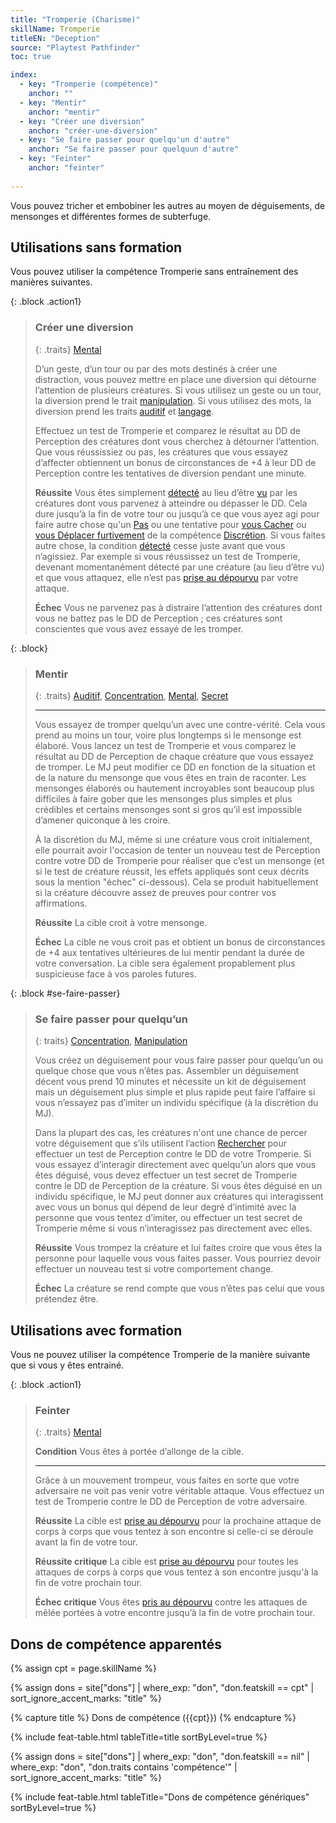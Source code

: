 ```yaml
---
title: "Tromperie (Charisme)"
skillName: Tromperie
titleEN: "Deception"
source: "Playtest Pathfinder"
toc: true

index:
  - key: "Tromperie (compétence)"
    anchor: ""
  - key: "Mentir"
    anchor: "mentir"
  - key: "Créer une diversion"
    anchor: "créer-une-diversion"
  - key: "Se faire passer pour quelqu'un d'autre"
    anchor: "Se faire passer pour quelquun d'autre"
  - key: "Feinter"
    anchor: "feinter"
  
---
```


Vous pouvez tricher et embobiner les autres au moyen de déguisements, de mensonges et différentes formes de subterfuge.

## Utilisations sans formation

Vous pouvez utiliser la compétence Tromperie sans entraînement des manières suivantes.

{: .block .action1}
> ###  Créer une diversion
> 
> {: .traits}
> [Mental](/traits/mental.html)
> 
> D’un geste, d’un tour ou par des mots destinés à créer une distraction, vous pouvez mettre en place une diversion qui détourne l’attention de plusieurs créatures.
> Si vous utilisez un geste ou un tour, la diversion prend le trait [manipulation](/traits/manipulation.html). Si vous utilisez des mots, la diversion prend les traits [auditif](/traits/auditif.html) et [langage](/traits/langage.html).
> 
> Effectuez un test de Tromperie et comparez le résultat au DD de Perception des créatures dont vous cherchez à détourner l’attention. Que vous réussissiez ou pas, les créatures que vous essayez d’affecter obtiennent un bonus de circonstances de +4 à leur DD de Perception contre les tentatives de diversion pendant une minute.
>
> **Réussite** Vous êtes simplement [détecté](/ch9-jouer-à-pathfinder/perception.html#détecté) au lieu d’être [vu](/ch9-jouer-à-pathfinder/perception.html#vu) par les créatures dont vous parvenez à atteindre ou dépasser le DD. Cela dure jusqu’à la fin de votre tour ou jusqu’à ce que vous ayez agi pour faire autre chose qu'un [Pas](/ch9-jouer-à-pathfinder/actions-de-base.html#pas) ou une tentative pour [vous Cacher](discrétion.html#se-cacher) ou [vous Déplacer furtivement](discrétion.html#se-déplacer-furtivement) de la compétence [Discrétion](discrétion.html). Si vous faites autre chose, la condition [détecté](/conditions/détecté) cesse juste avant que vous n’agissiez. Par exemple si vous réussissez un test de Tromperie, devenant momentanément détecté par une créature (au lieu d’être vu) et que vous attaquez, elle n’est pas [prise au dépourvu](/conditions/pris-au-dépourvu.html) par votre attaque.
>
> **Échec** Vous ne parvenez pas à distraire l’attention des créatures dont vous ne battez pas le DD de Perception ; ces créatures sont conscientes que vous avez essayé de les tromper.





{: .block}
> ### Mentir
>
> {: .traits} 
> [Auditif](/traits/auditif.html), [Concentration](/traits/concentration.html), [Mental](/traits/mental.html), [Secret](/traits/secret.html)
>
> ---
>
> Vous essayez de tromper quelqu’un avec une contre-vérité. Cela vous prend au moins un tour, voire plus longtemps si le mensonge est élaboré.
> Vous lancez un test de Tromperie et vous comparez le résultat au DD de Perception de chaque créature que vous essayez de tromper. Le MJ peut modifier ce DD en fonction de la situation et de la nature du mensonge que vous êtes en train de raconter.
> Les mensonges élaborés ou hautement incroyables sont beaucoup plus difficiles à faire gober que les mensonges plus simples et plus crédibles et certains mensonges sont si gros qu’il est impossible d’amener quiconque à les croire.
> 
> À la discrétion du MJ, même si une créature vous croit initialement, elle pourrait avoir l'occasion de tenter un nouveau test de Perception contre votre DD de Tromperie pour réaliser que c’est un mensonge (et si le test de créature réussit, les effets appliqués sont ceux décrits sous la mention "échec" ci-dessous). Cela se produit habituellement si la créature découvre assez de preuves pour contrer vos affirmations.
> 
> **Réussite** La cible croit à votre mensonge.
> 
> **Échec** La cible ne vous croit pas et obtient un bonus de circonstances de +4 aux tentatives ultérieures de lui mentir pendant la durée de votre conversation. La cible sera également propablement plus suspicieuse face à vos paroles futures.




{: .block #se-faire-passer}
> ### Se faire passer pour quelqu’un
>
> {: traits}
> [Concentration](/traits/concentration.html), [Manipulation](/traits/manipulation.html)
> 
> Vous créez un déguisement pour vous faire passer pour quelqu’un ou quelque chose que vous n’êtes pas. Assembler un déguisement décent vous prend 10 minutes et nécessite un kit de déguisement mais un déguisement plus simple et plus rapide peut faire l’affaire si vous n’essayez pas d’imiter un individu spécifique (à la discrétion du MJ).
> 
> Dans la plupart des cas, les créatures n'ont une chance de percer votre déguisement que s’ils utilisent l’action [Rechercher](/ch9-jouer-à-pathfinder/actions-de-base.html#rechercher) pour effectuer un test de Perception contre le DD de votre Tromperie. 
> Si vous essayez d’interagir directement avec quelqu’un alors que vous êtes déguisé, vous devez effectuer un test secret de Tromperie contre le DD de Perception de la créature.
> Si vous êtes déguisé en un individu spécifique, le MJ peut donner aux créatures qui interagissent avec vous un bonus qui dépend de leur degré d’intimité avec la personne que vous tentez d’imiter, ou effectuer un test secret de Tromperie même si vous n’interagissez pas directement avec elles.
>
> **Réussite** Vous trompez la créature et lui faites croire que vous êtes la personne pour laquelle vous vous faites passer. Vous pourriez devoir effectuer un nouveau test si votre comportement change.
>
> **Échec** La créature se rend compte que vous n’êtes pas celui que vous prétendez être.





## Utilisations avec formation

Vous ne pouvez utiliser la compétence Tromperie de la manière suivante que si vous y êtes entrainé.

{: .block .action1}
> ### Feinter
>
> {: .traits} 
> [Mental](/traits/mental.html)
> 
> **Condition** Vous êtes à portée d’allonge de la cible.
> 
> ---
> 
> Grâce à un mouvement trompeur, vous faites en sorte que votre adversaire ne voit pas venir votre véritable attaque.
> Vous effectuez un test de Tromperie contre le DD de Perception de votre adversaire.
>
> **Réussite** La cible est [prise au dépourvu](/conditions/pris-au-dépourvu.html) pour la prochaine attaque de corps à corps que vous tentez à son encontre si celle-ci se déroule avant la fin de votre tour.
> 
> **Réussite critique** La cible est [prise au dépourvu](/conditions/pris-au-dépourvu.html) pour toutes les attaques de corps à corps que vous tentez à son encontre jusqu'à la fin de votre prochain tour.
> 
> **Échec critique** Vous êtes [pris au dépourvu](/conditions/pris-au-dépourvu.html) contre les attaques de mêlée portées à votre encontre jusqu’à la fin de votre prochain tour.








## Dons de compétence apparentés

{% assign cpt = page.skillName %}

{% assign dons = site["dons"] | where_exp: "don", "don.featskill == cpt" | sort_ignore_accent_marks: "title" %}

{% capture title %}
Dons de compétence ({{cpt}})
{% endcapture %}

{% include feat-table.html tableTitle=title sortByLevel=true %}

{% assign dons = site["dons"] | where_exp: "don", "don.featskill == nil" | where_exp: "don", "don.traits contains 'compétence'" | sort_ignore_accent_marks: "title" %}

{% include feat-table.html tableTitle="Dons de compétence génériques" sortByLevel=true %}